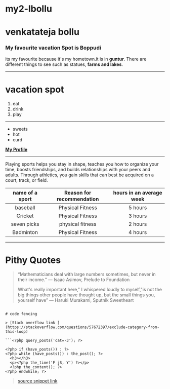 # my2-lbollu

# venkatateja bollu
### My favourite vacation Spot is Boppudi 

its my favourite because it's my hometown.it is in **guntur**. There are different things to see such as statues, **farms and lakes**.
***
# vacation spot
1. eat
1. drink
1. play

***
* sweets
* hot
* curd

**[My Profile](MyStats.md)**

***

Playing sports helps you stay in shape, teaches you how to organize your time, boosts friendships, and builds relationships with your peers and adults. Through athletics, you gain skills that can best be acquired on a court, track, or field.

| name of a sport| Reason for recommendation | hours in an average week |
| :---: | :---: | :---: |
| baseball | Physical Fitness | 5 hours |
| Cricket | Physical Fitness | 3 hours |
| seven picks | physical fitness | 2 hours |
| Badminton | Physical Fitness | 4 hours |


***

# Pithy Quotes

> “Mathematicians deal with large numbers sometimes, but never in their income.”
― Isaac Asimov, Prelude to Foundation
>
>What's really important here," I whispered loudly to myself,"is not the big things other people have thought up, but the small things you, yourself have”
― Haruki Murakami, Sputnik Sweetheart


```

# code fencing

> [Stack overflow link ](https://stackoverflow.com/questions/57672397/exclude-category-from-this-loop)

```<?php query_posts('cat=-3'); ?>

<?php if (have_posts()) : ?>
<?php while (have_posts()) : the_post(); ?>
  <h3></h3>	
  <p><?php the_time('F jS, Y') ?></p>
  <?php the_content(); ?>
<?php endwhile; ?>

```

> [source snippet link ](https://css-tricks.com/snippets/wordpress/remove-specific-categories-from-the-loop)
